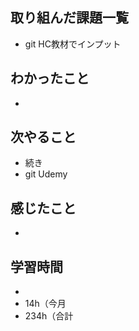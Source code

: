 ## 取り組んだ課題一覧
- git HC教材でインプット
## わかったこと
- 
## 次やること
- 続き
- git Udemy
## 感じたこと
-
## 学習時間
- 
- 14h（今月
- 234h（合計
